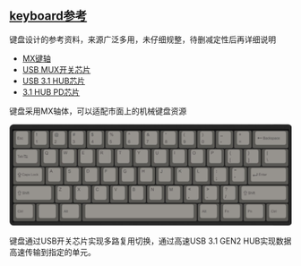 ﻿## [keyboard参考](https://github.com/Qful/keyboard) 

键盘设计的参考资料，来源广泛多用，未仔细规整，待删减定性后再详细说明

- [MX键轴](MX/)
- [USB MUX开关芯片](VL160/)
- [USB 3.1 HUB芯片](VL820/)
- [ 3.1 HUB PD芯片](VL821/)


键盘采用MX轴体，可以适配市面上的机械键盘资源

[![sites](MX/ref.jpg)](http://www.Qful.net)


键盘通过USB开关芯片实现多路复用切换，通过高速USB 3.1 GEN2 HUB实现数据高速传输到指定的单元。